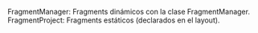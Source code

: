 FragmentManager: Fragments dinámicos con la clase FragmentManager.
FragmentProject: Fragments estáticos (declarados en el layout).
